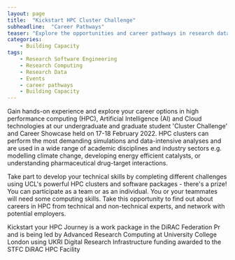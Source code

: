 ```yaml
---
layout: page
title:  "Kickstart HPC Cluster Challenge"
subheadline:  "Career Pathways"
teaser: "Explore the opportunities and career pathways in research data, research software, & infrastructure"
categories:
    - Building Capacity
tags:
    - Research Software Engineering
    - Research Computing
    - Research Data
    - Events
    - career pathways
    - Building Capacity
---
```



Gain hands-on experience and explore your career options in high performance computing (HPC), Artificial Intelligence (AI) and Cloud technologies at our undergraduate and graduate student 'Cluster Challenge' and Career Showcase held on 17-18 February 2022. HPC clusters can perform the most demanding simulations and data-intensive analyses and are used in a wide range of academic disciplines and industry sectors e.g. modelling climate change, developing energy efficient catalysts, or understanding pharmaceutical drug-target interactions.  

 Take part to develop your technical skills by completing different challenges using UCL's powerful HPC clusters and software packages - there's a prize! You can participate as a team or as an individual. You or your teammates will need some computing skills. Take this opportunity to find out about careers in HPC  from technical and non-technical experts, and network with potential employers. 

Kickstart your HPC Journey is a work package in the DiRAC Federation Pr and is being led by Advanced Research Computing at University College London using UKRI Digital Research Infrastructure funding awarded to the STFC DiRAC HPC Facility
